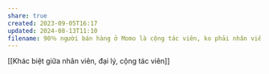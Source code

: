 ```yaml
---
share: true
created: 2023-09-05T16:17
updated: 2024-08-13T11:10
filename: 90％ người bán hàng ở Momo là cộng tác viên, ko phải nhân viên
---
```

[[Khác biệt giữa nhân viên, đại lý, cộng tác viên]]
